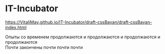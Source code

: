 # IT-Incubator
https://VitaliMay.github.io/IT-Incubator/draft-cssBayan/draft-cssBayan-index.html

Опыты со временем продолжаются и продолжаются и продолжаются и продолжаются  
Почти закончены почти почти почти
